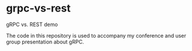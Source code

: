 # grpc-vs-rest
gRPC vs. REST demo

The code in this repository is used to accompany my conference and user group presentation about gRPC.
